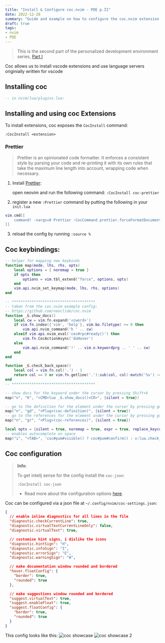 ```yaml
---
title: "Install & Configure coc.nvim - PDE p.II"
date: 2022-12-28
summary: "Guide and example on how to configure the coc.nvim extension and lsp provider (config and keybinds)"
draft: true
tags:
- nvim
- PDE
---
```


> This is the second part of the personalized development environment series, [Part I]()

Coc allows us to install vscode extensions and use language servers originially written for vscode

## Installing coc

```lua
-- in nvim/lua/plugins.lua:

```

## Installing and using coc Extensions

To install extensions, coc exposes the `CocInstall` command:
```vim
:CocInstall <extension>
```

### Prettier

> Prettier is an opinionated code formatter. 
> It enforces a consistent style by parsing your code and re-printing 
> it with its own rules that take the maximum line length into account, wrapping code when necessary.

1. Install [Prettier](https://github.com/neoclide/coc-prettier):

   open neovim and run the following command: `:CocInstall coc-prettier`

2. register a new `:Prettier` command by putting the following in your `init.lua`

```lua
vim.cmd[[
    command! -nargs=0 Prettier :CocCommand prettier.forceFormatDocument
]]
```

3. reload the config by running `:source %`

## Coc keybindings:
```lua
-- helper for mapping new keybinds
function map(mode, lhs, rhs, opts)
    local options = { noremap = true }
    if opts then
        options = vim.tbl_extend("force", options, opts)
    end
    vim.api.nvim_set_keymap(mode, lhs, rhs, options)
end

-- **************************************
-- taken from the coc.nvim example config:
-- https://github.com/neoclide/coc.nvim
function _G.show_docs()
    local cw = vim.fn.expand('<cword>')
    if vim.fn.index({'vim', 'help'}, vim.bo.filetype) >= 0 then
        vim.api.nvim_command('h ' .. cw)
    elseif vim.api.nvim_eval('coc#rpc#ready()') then
        vim.fn.CocActionAsync('doHover')
    else
        vim.api.nvim_command('!' .. vim.o.keywordprg .. ' ' .. cw)
    end
end

function _G.check_back_space()
    local col = vim.fn.col('.') - 1
    return col == 0 or vim.fn.getline('.'):sub(col, col):match('%s') ~= nil
end
-- **************************************

-- show docs for the keyword under the cursor by pressing Shift+k
map("n", "K", "<CMD>lua _G.show_docs()<CR>", {silent = true})

-- go to the definition for the element under the cursor by pressing gd
map("n", "gd", "<Plug>(coc-definition)", {silent = true})
-- go to the references for the element under the cursor by pressing gr
map("n", "gr", "<Plug>(coc-references)", {silent = true})

local opts = {silent = true, noremap = true, expr = true, replace_keycodes = false}
-- enables autocomplete on space
map("i", "<TAB>", 'coc#pum#visible() ? coc#pum#confirm() : v:lua.check_back_space() ? "<TAB>" : coc#refresh()', opts)
```

## Coc configuration

> **Info**:
> 
> To get intellj sense for the config install the `coc-json`:
> ```text
> :CocInstall coc-json
> ```
> 
> - Read more about the configuration options [here](https://github.com/neoclide/coc.nvim/wiki/Using-the-configuration-file).

Coc can be configured via a json file at `~/.config/nvim/coc-settings.json`:

```json
{
  // enable inline diagnostics for all lines in the file
  "diagnostic.checkCurrentLine": true,
  "diagnostic.virtualTextCurrentLineOnly": false,
  "diagnostic.virtualText": true,

  // customise hint signs, i dislike the icons
  "diagnostic.hintSign": "H",
  "diagnostic.infoSign": "I",
  "diagnostic.errorSign": "E",
  "diagnostic.warningSign": "W",

  // make documentation window rounded and bordered
  "hover.floatConfig": {
    "border": true,
    "rounded": true
  },

  // make suggestions window rounded and bordered
  "suggest.virtualText": true,
  "suggest.enableFloat": true,
  "suggest.floatConfig": {
    "border": true,
    "rounded": true
  }
}
```

This config looks like this:
![coc showcase](/vim/coc.png)
![coc showcase 2](/vim/coc2.png)
